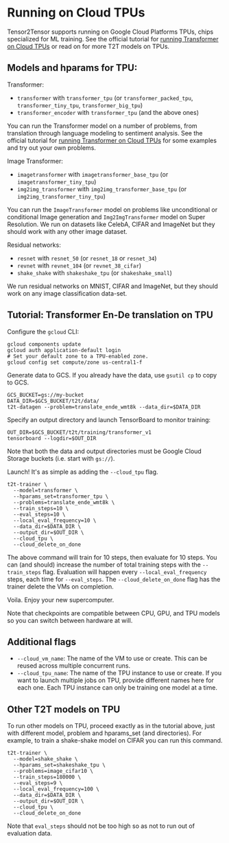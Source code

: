 # Running on Cloud TPUs

Tensor2Tensor supports running on Google Cloud Platforms TPUs, chips
specialized for ML training. See the official tutorial for [running Transformer
on Cloud TPUs](https://cloud.google.com/tpu/docs/tutorials/transformer) or
read on for more T2T models on TPUs.

## Models and hparams for TPU:

Transformer:
* `transformer` with `transformer_tpu` (or `transformer_packed_tpu`,
    `transformer_tiny_tpu`, `transformer_big_tpu`)
* `transformer_encoder` with `transformer_tpu` (and the above ones)

You can run the Transformer model on a number of problems,
from translation through language modeling to sentiment analysis.
See the official tutorial for [running Transformer
on Cloud TPUs](https://cloud.google.com/tpu/docs/tutorials/transformer)
for some examples and try out your own problems.

Image Transformer:
* `imagetransformer` with `imagetransformer_base_tpu` (or
    `imagetransformer_tiny_tpu`)
* `img2img_transformer` with `img2img_transformer_base_tpu` (or
    `img2img_transformer_tiny_tpu`)

You can run the `ImageTransformer` model on problems like unconditional or
conditional Image generation and `Img2ImgTransformer` model on Super Resolution.
We run on datasets like CelebA, CIFAR and ImageNet but they should work with any
other image dataset.

Residual networks:
* `resnet` with `resnet_50` (or `resnet_18` or `resnet_34`)
* `revnet` with `revnet_104` (or `revnet_38_cifar`)
* `shake_shake` with `shakeshake_tpu` (or `shakeshake_small`)

We run residual networks on MNIST, CIFAR and ImageNet, but they should
work on any image classification data-set.

## Tutorial: Transformer En-De translation on TPU

Configure the `gcloud` CLI:
```
gcloud components update
gcloud auth application-default login
# Set your default zone to a TPU-enabled zone.
gcloud config set compute/zone us-central1-f
```

Generate data to GCS.
If you already have the data, use `gsutil cp` to copy to GCS.
```
GCS_BUCKET=gs://my-bucket
DATA_DIR=$GCS_BUCKET/t2t/data/
t2t-datagen --problem=translate_ende_wmt8k --data_dir=$DATA_DIR
```

Specify an output directory and launch TensorBoard to monitor training:
```
OUT_DIR=$GCS_BUCKET/t2t/training/transformer_v1
tensorboard --logdir=$OUT_DIR
```

Note that both the data and output directories must be Google Cloud Storage
buckets (i.e. start with `gs://`).

Launch! It's as simple as adding the `--cloud_tpu` flag.
```
t2t-trainer \
  --model=transformer \
  --hparams_set=transformer_tpu \
  --problems=translate_ende_wmt8k \
  --train_steps=10 \
  --eval_steps=10 \
  --local_eval_frequency=10 \
  --data_dir=$DATA_DIR \
  --output_dir=$OUT_DIR \
  --cloud_tpu \
  --cloud_delete_on_done
```

The above command will train for 10 steps, then evaluate for 10 steps. You can
(and should) increase the number of total training steps with the
`--train_steps` flag. Evaluation will happen every `--local_eval_frequency`
steps, each time for `--eval_steps`. The `--cloud_delete_on_done` flag has the
trainer delete the VMs on completion.

Voila. Enjoy your new supercomputer.

Note that checkpoints are compatible between CPU, GPU, and TPU models so you can
switch between hardware at will.

## Additional flags

* `--cloud_vm_name`: The name of the VM to use or create. This can be reused
  across multiple concurrent runs.
* `--cloud_tpu_name`: The name of the TPU instance to use or create. If you want
  to launch multiple jobs on TPU, provide different names here for each one.
  Each TPU instance can only be training one model at a time.

## Other T2T models on TPU

To run other models on TPU, proceed exactly as in the tutorial above,
just with different model, problem and hparams_set (and directories).
For example, to train a shake-shake model on CIFAR you can run this command.
```
t2t-trainer \
  --model=shake_shake \
  --hparams_set=shakeshake_tpu \
  --problems=image_cifar10 \
  --train_steps=180000 \
  --eval_steps=9 \
  --local_eval_frequency=100 \
  --data_dir=$DATA_DIR \
  --output_dir=$OUT_DIR \
  --cloud_tpu \
  --cloud_delete_on_done
```
Note that `eval_steps` should not be too high so as not to run out
of evaluation data.
